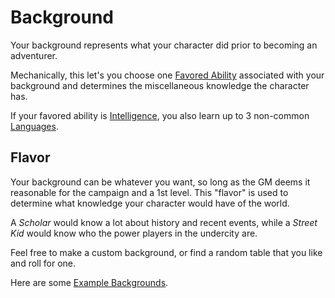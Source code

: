 # Background

Your background represents what your character did prior to becoming an adventurer.

Mechanically, this let's you choose one [Favored Ability](Favored%20Ability.md) associated with your background and determines the miscellaneous knowledge the character has.

If your favored ability is [Intelligence](../The%20Ability%20Scores/Intelligence.md), you also learn up to 3 non-common [Languages](../Ancenstries/The%20People%20of%20Mithrinia/Languages/Languages.md).

## Flavor

Your background can be whatever you want, so long as the GM deems it reasonable for the campaign and a 1st level. This "flavor" is used to determine what knowledge your character would have of the world.

A *Scholar* would know a lot about history and recent events, while a *Street Kid* would know who the power players in the undercity are.

Feel free to make a custom background, or find a random table that you like and roll for one.

Here are some [Example Backgrounds](Example%20Backgrounds.md).